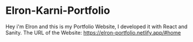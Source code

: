 ﻿# Elron-Karni-Portfolio
Hey i'm Elron and this is my Portfolio Website, I developed it with React and Sanity.
The URL of the Website:
https://elron-portfolio.netlify.app/#home

